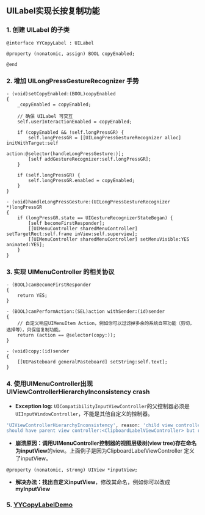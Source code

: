 ## UILabel实现长按复制功能

### 1. 创建 UILabel 的子类
```objc
@interface YYCopyLabel : UILabel

@property (nonatomic, assign) BOOL copyEnabled;

@end
```
### 2. 增加 UILongPressGestureRecognizer 手势
```objc
- (void)setCopyEnabled:(BOOL)copyEnabled
{
    _copyEnabled = copyEnabled;
    
    // 确保 UILabel 可交互
    self.userInteractionEnabled = copyEnabled;
    
    if (copyEnabled && !self.longPressGR) {
        self.longPressGR = [[UILongPressGestureRecognizer alloc] initWithTarget:self
                                                                         action:@selector(handleLongPressGesture:)];
        [self addGestureRecognizer:self.longPressGR];
    }
    
    if (self.longPressGR) {
        self.longPressGR.enabled = copyEnabled;
    }
}

- (void)handleLongPressGesture:(UILongPressGestureRecognizer *)longPressGR
{
    if (longPressGR.state == UIGestureRecognizerStateBegan) {
        [self becomeFirstResponder];
        [[UIMenuController sharedMenuController] setTargetRect:self.frame inView:self.superview];
        [[UIMenuController sharedMenuController] setMenuVisible:YES animated:YES];
    }
}
```
### 3. 实现 UIMenuController 的相关协议

``` objc
- (BOOL)canBecomeFirstResponder
{
    return YES;
}

- (BOOL)canPerformAction:(SEL)action withSender:(id)sender
{
    // 自定义响应UIMenuItem Action，例如你可以过滤掉多余的系统自带功能（剪切，选择等），只保留复制功能。
    return (action == @selector(copy:));
}

- (void)copy:(id)sender
{
    [[UIPasteboard generalPasteboard] setString:self.text];
}

```

### 4. 使用UIMenuController出现UIViewControllerHierarchyInconsistency crash

* **Exception log:** `UICompatibilityInputViewController`的父控制器必须是`UIInputWindowController`，不能是其他自定义的控制器。

```bash
'UIViewControllerHierarchyInconsistency', reason: 'child view controller:<UICompatibilityInputViewController> 
should have parent view controller:<ClipboardLabelViewController> but requested parent is:<UIInputWindowController>'
```

* **崩溃原因：**调用UIMenuController控制器的视图层级树(view tree)存在命名为**inputView**的view。上面例子是因为ClipboardLabelViewController 定义了inputView。

```objc
@property (nonatomic, strong) UIView *inputView;
```

* **解决办法：**找出自定义**inputView**，修改其命名，例如你可以改成**myInputView**

### 5. [YYCopyLabelDemo](https://github.com/zhiyongzou/zzyNotes/blob/main/Demo/iOS/YYCopyLabelDemo)
